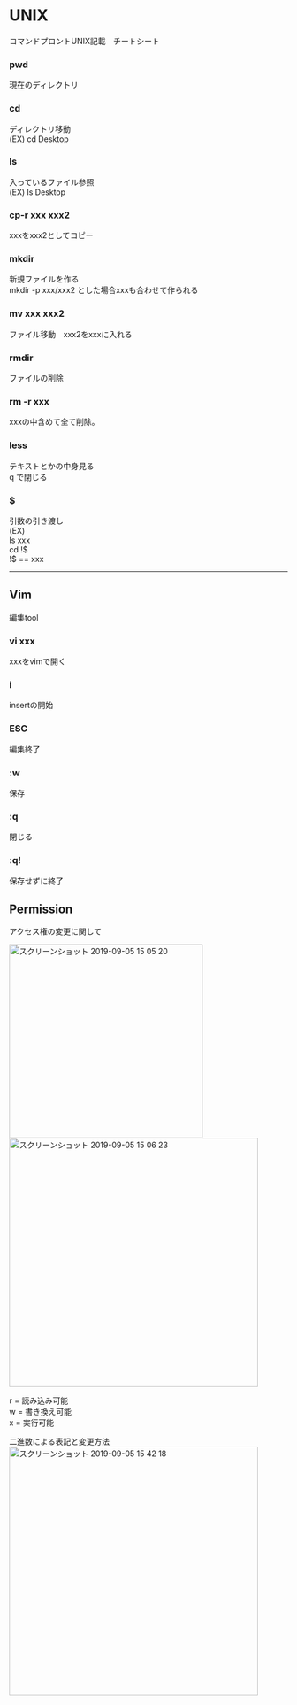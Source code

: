 # UNIX
コマンドプロントUNIX記載　チートシート


### pwd
現在のディレクトリ  

### cd  
ディレクトリ移動  
(EX) cd Desktop  

### ls  
入っているファイル参照  
(EX) ls Desktop  

### cp-r xxx xxx2  
xxxをxxx2としてコピー  

### mkdir  
新規ファイルを作る  
mkdir -p xxx/xxx2 とした場合xxxも合わせて作られる  

### mv xxx xxx2  
ファイル移動　xxx2をxxxに入れる  

### rmdir  
ファイルの削除  

### rm -r xxx  
xxxの中含めて全て削除。  

### less  
テキストとかの中身見る  
q で閉じる  

### $  
引数の引き渡し  
(EX)  
ls xxx  
cd !$  
!$ == xxx  

***

## Vim 
編集tool

### vi xxx  
xxxをvimで開く

### i  
insertの開始  

### ESC  
編集終了  

### :w  
保存  

### :q  
閉じる  

### :q!  
保存せずに終了  


## Permission 

アクセス権の変更に関して  

<img width="350" alt="スクリーンショット 2019-09-05 15 05 20" src="https://user-images.githubusercontent.com/43961147/64316126-e143e500-cfee-11e9-96ff-96414e9b5b3b.png">

<img width="450" alt="スクリーンショット 2019-09-05 15 06 23" src="https://user-images.githubusercontent.com/43961147/64316128-e143e500-cfee-11e9-9ef9-ed2df12fd33f.png">

r = 読み込み可能  
w = 書き換え可能  
x = 実行可能  

二進数による表記と変更方法  
<img width="450" alt="スクリーンショット 2019-09-05 15 42 18" src="https://user-images.githubusercontent.com/43961147/64317872-cfb10c00-cff3-11e9-8fbe-0bf9ac8dbc87.png">
